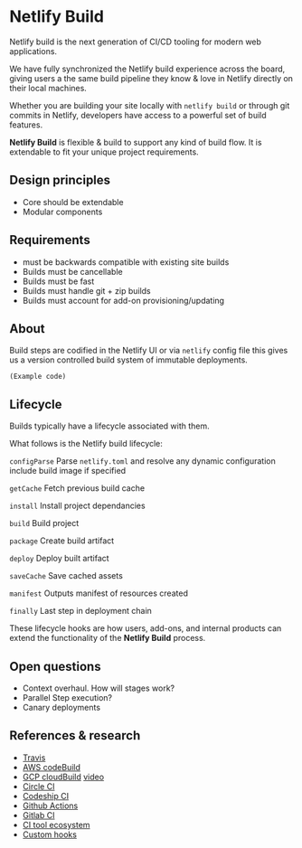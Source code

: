 # Netlify Build

Netlify build is the next generation of CI/CD tooling for modern web applications.

We have fully synchronized the Netlify build experience across the board, giving users a the same build pipeline they know & love in Netlify directly on their local machines.

Whether you are building your site locally with `netlify build` or through git commits in Netlify, developers have access to a powerful set of build features.

**Netlify Build** is flexible & build to support any kind of build flow. It is extendable to fit your unique project requirements.

## Design principles

- Core should be extendable
- Modular components

##  Requirements

- must be backwards compatible with existing site builds
- Builds must be cancellable
- Builds must be fast
- Builds must handle git + zip builds
- Builds must account for add-on provisioning/updating

## About

Build steps are codified in the Netlify UI or via `netlify` config file this gives us a version controlled build system of immutable deployments.

```
(Example code)
```

## Lifecycle

Builds typically have a lifecycle associated with them.

What follows is the Netlify build lifecycle:

`configParse`
Parse `netlify.toml` and resolve any dynamic configuration include build image if specified

`getCache`
Fetch previous build cache

`install`
Install project dependancies

`build`
Build project

`package`
Create build artifact

`deploy`
Deploy built artifact

`saveCache`
Save cached assets

`manifest`
Outputs manifest of resources created

`finally`
Last step in deployment chain

These lifecycle hooks are how users, add-ons, and internal products can extend the functionality of the **Netlify Build** process.

## Open questions

- Context overhaul. How will stages work?
- Parallel Step execution?
- Canary deployments

## References & research

- [Travis](https://docs.travis-ci.com/user/job-lifecycle)
- [AWS codeBuild](https://docs.aws.amazon.com/codebuild/latest/userguide/build-spec-ref.html#build-spec-ref-syntax)
- [GCP cloudBuild](https://cloud.google.com/cloud-build/docs/configuring-builds/create-basic-configuration) [video](https://www.youtube.com/watch?v=iyGHW4UQ_Ts)
- [Circle CI](https://circleci.com/docs/2.0/sample-config/#sample-configuration-with-sequential-workflow)
- [Codeship CI](https://documentation.codeship.com/pro/builds-and-configuration/steps/#parallelizing-steps-and-tests)
- [Github Actions](https://help.github.com/en/articles/creating-a-workflow-with-github-actions)
- [Gitlab CI](https://docs.gitlab.com/ee/user/project/pages/getting_started_part_four.html)
- [CI tool ecosystem](https://github.com/ligurio/awesome-ci)
- [Custom hooks](https://www.npmjs.com/package/serverless-scriptable-plugin)
